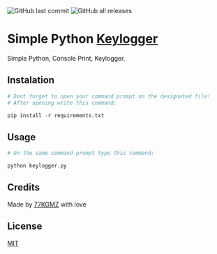 ![GitHub last commit](https://img.shields.io/github/last-commit/gomeskeraunos/simplekeylogger?logo=Python)
![GitHub all releases](https://img.shields.io/github/downloads/gomeskeraunos/simplekeylogger/total?logo=python)

# Simple Python [Keylogger](https://pt.wikipedia.org/wiki/Keylogger)
Simple Python, Console Print, Keylogger.

## Instalation
```Python
# Dont forget to open your command prompt on the designated file!
# After opening write this command:

pip install -r requirements.txt
```
## Usage
```Python
# On the same command prompt type this command:

python keylogger.py
```

## Credits
Made by [77KGMZ](https://linktr.ee/77kgmz) with love

## License
[MIT](https://choosealicense.com/licenses/mit/)
